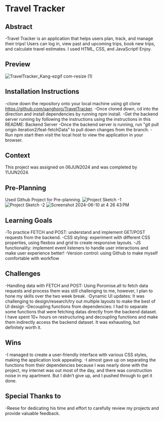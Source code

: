 # Travel Tracker

## Abstract
  -Travel Tracker is an application that helps users plan, track, and manage their trips! Users can log in, view past and upcoming trips, book new trips, and calculate travel estimates. I used HTML, CSS, and JavaScript! Enjoy.
  
## Preview
![TravelTracker_Kang-ezgif com-resize (1)](https://github.com/sanghoro/TravelTracker/assets/159068651/5d21f1ac-6ffb-447c-891e-6be9454c04cc)

## Installation Instructions
  -clone down the repository onto your local machine using git clone https://github.com/sanghoro/TravelTracker. 
  -Once cloned down, cd into the direction and install dependencies by running npm install.
  -Get the backend server running by following the instructions using the instructions in this README: Backend Server
  -Once the backend server is running, run "git pull origin iteration2/feat-fetchData" to pull down changes from the branch.
  -Run npm start then visit the local host to view the application in your browser.

## Context
This project was assigned on 06JUN2024 and was completed by 11JUN2024.

## Pre-Planning
Used Github Project for Pre-planning.
![Project Sketch -1](https://github.com/sanghoro/TravelTracker/assets/159068651/2014a1dc-0657-4279-b756-01a080f0262e)
![Project Sketch -2](https://github.com/sanghoro/TravelTracker/assets/159068651/0668f4e8-ab4e-4417-a8d7-45894f473f1f)
![Screenshot 2024-06-10 at 4 26 43 PM](https://github.com/sanghoro/TravelTracker/assets/159068651/363a2b05-2ca2-4d6f-bfff-7ffb5e86f4d9)

## Learning Goals
  -To practice FETCH and POST: understand and implement GET/POST requests from the backend.
  -CSS styling: experiment with different CSS properties, using flexbox and grid to create responsive layouts.
  -JS functionality: implement event listeners to handle user interactions and make user experience better!
  -Version control: using Github to make myself comfortable with workflow
  
## Challenges
  -Handling data with FETCH and POST: Using Poromise.all to fetch data requests and process them was still challenging to me, however, I plan to hone my skills over the two week break.
  -Dynamic UI updates: It was challenging to design/research/try out multiple layouts to make the best of UI design
  -Decoupling functions from dependencies: I had to separate some functions that were fetching datas directly from the backend dataset. I have spent 10+ hours on restructuring and decoupling functions and make them indirectly access the backend dataset. It was exhausting, but definitely worth it.
  
## Wins
  -I managed to create a user-friendly interface with various CSS styles, making the application look appealing.
  -I almost gave up on separating the functions from their dependencies because I was nearly done with the project, my internet was out most of the day, and there was construction noise in my apartment. But I didn’t give up, and I pushed through to get it done.

## Special Thanks to
  -Reese for dedicating his time and effort to carefully review my projects and provide valuable feedback.
